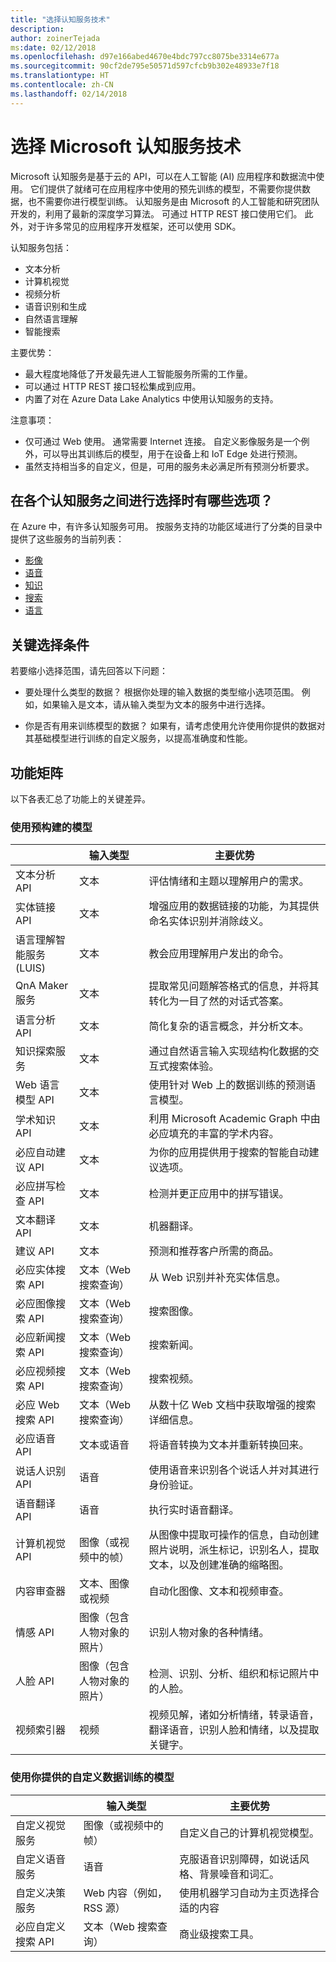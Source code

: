 ```yaml
---
title: "选择认知服务技术"
description: 
author: zoinerTejada
ms:date: 02/12/2018
ms.openlocfilehash: d97e166abed4670e4bdc797cc8075be3314e677a
ms.sourcegitcommit: 90cf2de795e50571d597cfcb9b302e48933e7f18
ms.translationtype: HT
ms.contentlocale: zh-CN
ms.lasthandoff: 02/14/2018
---
```

# <a name="choosing-a-microsoft-cognitive-services-technology"></a>选择 Microsoft 认知服务技术

Microsoft 认知服务是基于云的 API，可以在人工智能 (AI) 应用程序和数据流中使用。 它们提供了就绪可在应用程序中使用的预先训练的模型，不需要你提供数据，也不需要你进行模型训练。 认知服务是由 Microsoft 的人工智能和研究团队开发的，利用了最新的深度学习算法。 可通过 HTTP REST 接口使用它们。 此外，对于许多常见的应用程序开发框架，还可以使用 SDK。

认知服务包括：

* 文本分析
* 计算机视觉
* 视频分析
* 语音识别和生成
* 自然语言理解
* 智能搜索

主要优势：

* 最大程度地降低了开发最先进人工智能服务所需的工作量。
* 可以通过 HTTP REST 接口轻松集成到应用。
* 内置了对在 Azure Data Lake Analytics 中使用认知服务的支持。

注意事项：

* 仅可通过 Web 使用。 通常需要 Internet 连接。 自定义影像服务是一个例外，可以导出其训练后的模型，用于在设备上和 IoT Edge 处进行预测。
* 虽然支持相当多的自定义，但是，可用的服务未必满足所有预测分析要求。

## <a name="what-are-your-options-when-choosing-amongst-the-cognitive-services"></a>在各个认知服务之间进行选择时有哪些选项？
在 Azure 中，有许多认知服务可用。 按服务支持的功能区域进行了分类的目录中提供了这些服务的当前列表：
- [影像](https://azure.microsoft.com/services/cognitive-services/directory/vision/)
- [语音](https://azure.microsoft.com/services/cognitive-services/directory/speech/)
- [知识](https://azure.microsoft.com/services/cognitive-services/directory/know/)
- [搜索](https://azure.microsoft.com/services/cognitive-services/directory/search/)
- [语言](https://azure.microsoft.com/services/cognitive-services/directory/lang/)

## <a name="key-selection-criteria"></a>关键选择条件

若要缩小选择范围，请先回答以下问题：

- 要处理什么类型的数据？ 根据你处理的输入数据的类型缩小选项范围。 例如，如果输入是文本，请从输入类型为文本的服务中进行选择。 

- 你是否有用来训练模型的数据？ 如果有，请考虑使用允许使用你提供的数据对其基础模型进行训练的自定义服务，以提高准确度和性能。 

## <a name="capability-matrix"></a>功能矩阵

以下各表汇总了功能上的关键差异。 

### <a name="uses-prebuilt-models"></a>使用预构建的模型
| | 输入类型 | 主要优势 |
| --- | --- | --- |
| 文本分析 API | 文本 | 评估情绪和主题以理解用户的需求。 |
| 实体链接 API| 文本 | 增强应用的数据链接的功能，为其提供命名实体识别并消除歧义。 |
| 语言理解智能服务 (LUIS)| 文本 | 教会应用理解用户发出的命令。 |
| QnA Maker 服务| 文本 | 提取常见问题解答格式的信息，并将其转化为一目了然的对话式答案。 |
| 语言分析 API | 文本 | 简化复杂的语言概念，并分析文本。 |
| 知识探索服务 | 文本 | 通过自然语言输入实现结构化数据的交互式搜索体验。 | 
| Web 语言模型 API | 文本 | 使用针对 Web 上的数据训练的预测语言模型。 | 
| 学术知识 API | 文本 | 利用 Microsoft Academic Graph 中由必应填充的丰富的学术内容。 |
| 必应自动建议 API | 文本 | 为你的应用提供用于搜索的智能自动建议选项。 |
| 必应拼写检查 API | 文本 | 检测并更正应用中的拼写错误。 |
| 文本翻译 API | 文本 | 机器翻译。 |
| 建议 API | 文本 | 预测和推荐客户所需的商品。 |
| 必应实体搜索 API | 文本（Web 搜索查询） | 从 Web 识别并补充实体信息。 |
| 必应图像搜索 API | 文本（Web 搜索查询） | 搜索图像。 |
| 必应新闻搜索 API | 文本（Web 搜索查询） | 搜索新闻。 |
| 必应视频搜索 API | 文本（Web 搜索查询） | 搜索视频。 |
| 必应 Web 搜索 API | 文本（Web 搜索查询） | 从数十亿 Web 文档中获取增强的搜索详细信息。 |。
| 必应语音 API | 文本或语音 | 将语音转换为文本并重新转换回来。 |
| 说话人识别 API | 语音 | 使用语音来识别各个说话人并对其进行身份验证。 |
| 语音翻译 API | 语音 | 执行实时语音翻译。 |
| 计算机视觉 API | 图像（或视频中的帧） | 从图像中提取可操作的信息，自动创建照片说明，派生标记，识别名人，提取文本，以及创建准确的缩略图。 |
| 内容审查器 | 文本、图像或视频 | 自动化图像、文本和视频审查。 |
| 情感 API | 图像（包含人物对象的照片） | 识别人物对象的各种情绪。 |
| 人脸 API | 图像（包含人物对象的照片） | 检测、识别、分析、组织和标记照片中的人脸。 |
| 视频索引器 | 视频 | 视频见解，诸如分析情绪，转录语音，翻译语音，识别人脸和情绪，以及提取关键字。 | 

### <a name="trained-with-custom-data-you-provide"></a>使用你提供的自定义数据训练的模型
| | 输入类型 | 主要优势 |
| --- | --- | --- |
| 自定义视觉服务 | 图像（或视频中的帧） | 自定义自己的计算机视觉模型。 |
| 自定义语音服务 | 语音 | 克服语音识别障碍，如说话风格、背景噪音和词汇。 | 
| 自定义决策服务 | Web 内容（例如，RSS 源） | 使用机器学习自动为主页选择合适的内容 |
| 必应自定义搜索 API | 文本（Web 搜索查询） | 商业级搜索工具。 |

